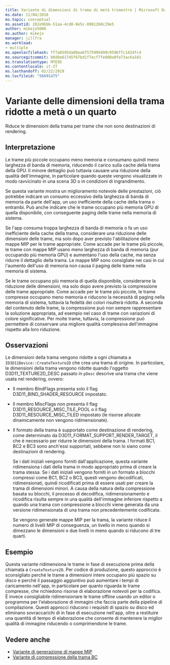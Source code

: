 ```yaml
---
title: Variante di dimensioni di trama di metà trimestre | Microsoft Docs
ms.date: 11/04/2016
ms.topic: conceptual
ms.assetid: 282e9bbb-51aa-4cd0-8e5c-0901268c29e5
author: mikejo5000
ms.author: mikejo
manager: jillfra
ms.workload:
- multiple
ms.openlocfilehash: ff7a0595da00aa6f575999499c9596ffc1424fc4
ms.sourcegitcommit: b0d8e61745f67bd1f7ecf7fe080a0fe73ac6a181
ms.translationtype: MTE95
ms.contentlocale: it-IT
ms.lasthandoff: 02/22/2019
ms.locfileid: "56691475"
---
```

# <a name="halfquarter-texture-dimensions-variant"></a>Variante delle dimensioni della trama ridotte a metà o un quarto
Riduce le dimensioni della trama per trame che non sono destinazioni di rendering.

## <a name="interpretation"></a>Interpretazione
 Le trame più piccole occupano meno memoria e consumano quindi meno larghezza di banda di memoria, riducendo il carico sulla cache della trama della GPU. Il minore dettaglio può tuttavia causare una riduzione della qualità dell'immagine, in particolare quando queste vengono visualizzate in modo ravvicinato in una scena 3D o in condizioni di ingrandimento.

 Se questa variante mostra un miglioramento notevole delle prestazioni, ciò potrebbe indicare un consumo eccessivo della larghezza di banda di memoria da parte dell'app, un uso inefficiente della cache della trama o entrambi. Può anche indicare che le trame occupano più memoria GPU di quella disponibile, con conseguente paging delle trame nella memoria di sistema.

 Se l'app consuma troppa larghezza di banda di memoria o fa un uso inefficiente della cache della trama, considerare una riduzione delle dimensioni delle trame, ma solo dopo aver previsto l'abilitazione delle mappe MIP per le trame appropriate. Come accade per le trame più piccole, le trame con mappe MIP usano meno larghezza di banda di memoria (pur occupando più memoria GPU) e aumentano l'uso della cache, ma senza ridurre il dettaglio della trama. Le mappe MIP sono consigliate nei casi in cui l'aumento dell'uso di memoria non causa il paging delle trame nella memoria di sistema.

 Se le trame occupano più memoria di quella disponibile, considerarne la riduzione delle dimensioni, ma solo dopo avere previsto la compressione delle trame appropriate. Come accade per le trame più piccole, le trame compresse occupano meno memoria e riducono la necessità di paging nella memoria di sistema, tuttavia la fedeltà dei colori risulterà ridotta. A seconda del contenuto delle trame, la compressione può non sempre rappresentare la soluzione appropriata, ad esempio nel caso di trame con variazioni di colore significative. Per molte trame, tuttavia, la compressione può permettere di conservare una migliore qualità complessiva dell'immagine rispetto alla loro riduzione.

## <a name="remarks"></a>Osservazioni
 Le dimensioni della trama vengono ridotte a ogni chiamata a `ID3D11Device::CreateTexture2D` che crea una trama di origine. In particolare, le dimensioni della trama vengono ridotte quando l'oggetto D3D11_TEXTURE2D_DESC passato in `pDesc` descrive una trama che viene usata nel rendering, ovvero:

- Il membro BindFlags presenta solo il flag D3D11_BIND_SHADER_RESOURCE impostato.

- Il membro MiscFlags non presenta il flag D3D11_RESOURCE_MISC_TILE_POOL o il flag D3D11_RESOURCE_MISC_TILED impostato (le risorse allocate dinamicamente non vengono ridimensionate).

- Il formato della trama è supportato come destinazione di rendering, come determinato da D3D11_FORMAT_SUPPORT_RENDER_TARGET, il che è necessario per ridurre le dimensioni della trama. I formati BC1, BC2 e BC3 sono anch'essi supportati, sebbene non lo siano come destinazioni di rendering.

  Se i dati iniziali vengono forniti dall'applicazione, questa variante ridimensiona i dati della trama in modo appropriato prima di creare la trama stessa. Se i dati iniziali vengono forniti in un formato a blocchi compressi come BC1, BC2 o BC3, questi vengono decodificati, ridimensionati, quindi ricodificati prima di essere usati per creare la trama di dimensioni minori. A causa della natura della compressione basata su blocchi, il processo di decodifica, ridimensionamento e ricodifica risulta sempre in una qualità dell'immagine inferiore rispetto a quando una trama con compressione a blocchi viene generata da una versione ridimensionata di una trama non precedentemente codificata.

  Se vengono generate mappe MIP per la trama, la variante riduce il numero di livelli MIP di conseguenza, un livello in meno quando si dimezzano le dimensioni o due livelli in meno quando si riducono di tre quarti.

## <a name="example"></a>Esempio
 Questa variante ridimensiona le trame in fase di esecuzione prima della chiamata a `CreateTexture2D`. Per codice di produzione, questo approccio è sconsigliato perché le trame a dimensioni intere occupano più spazio su disco e perché il passaggio aggiuntivo può aumentare i tempi di caricamento nell'app, in particolare per quanto riguarda le trame compresse, che richiedono risorse di elaborazione notevoli per la codifica. È invece consigliabile ridimensionare le trame offline usando un editor o programma per l'elaborazione di immagini che faccia parte della pipeline di compilazione. Questi approcci riducono i requisiti di spazio su disco ed eliminano sovraccarichi di in fase di esecuzione nell'app, oltre a restituire una quantità di tempo di elaborazione che consente di mantenere la miglior qualità di immagine riducendo o comprimendone le trame.

## <a name="see-also"></a>Vedere anche
- [Variante di generazione di mappe MIP](mip-map-generation-variant.md)
- [Variante di compressione della trama BC](bc-texture-compression-variant.md)